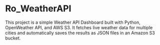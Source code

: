 # Ro_WeatherAPI
This project is a simple Weather API Dashboard built with Python, OpenWeather API, and AWS S3.  It fetches live weather data for multiple cities and automatically saves the results as JSON files in an Amazon S3 bucket.
